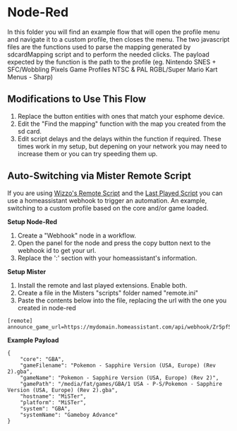 # Node-Red

In this folder you will find an example flow that will open the profile menu and navigate it to a custom profile, then closes the menu. The two javascript files are the functions used to parse the mapping generated by sdcardMapping script and to perform the needed clicks. The payload expected by the function is the path to the profile (eg. Nintendo SNES + SFC/Wobbling Pixels Game Profiles NTSC & PAL RGBL/Super Mario Kart Menus - Sharp)

## Modifications to Use This Flow
1. Replace the button entities with ones that match your esphome device.
2. Edit the "Find the mapping" function with the map you created from the sd card.
3. Edit script delays and the delays within the function if required. These times work in my setup, but depening on your network you may need to increase them or you can try speeding them up.

## Auto-Switching via Mister Remote Script
If you are using [Wizzo's Remote Script](https://github.com/wizzomafizzo/mrext?tab=readme-ov-file#remote) and the [Last Played Script](https://github.com/wizzomafizzo/mrext?tab=readme-ov-file#lastplayed) you can use a homeassistant webhook to trigger an automation. An example, switching to a custom profile based on the core and/or game loaded.

**Setup Node-Red**
1. Create a "Webhook" node in a workflow.
2. Open the panel for the node and press the copy button next to the webhook id to get your url.
3. Replace the '<ip>:<port>' section with your homeassistant's information.

**Setup Mister**
1. Install the remote and last played extensions. Enable both.
2. Create a file in the Misters "scripts" folder named "remote.ini"
3. Paste the contents below into the file, replacing the url with the one you created in node-red
```
[remote]
announce_game_url=https://mydomain.homeassistant.com/api/webhook/Zr5pf5d2NPTLh4RvLTZI4QgkZ25uDn9R
```

**Example Payload**
```
{
    "core": "GBA",
    "gameFilename": "Pokemon - Sapphire Version (USA, Europe) (Rev 2).gba",
    "gameName": "Pokemon - Sapphire Version (USA, Europe) (Rev 2)",
    "gamePath": "/media/fat/games/GBA/1 USA - P-S/Pokemon - Sapphire Version (USA, Europe) (Rev 2).gba",
    "hostname": "MiSTer",
    "platform": "MiSTer",
    "system": "GBA",
    "systemName": "Gameboy Advance"
}
```
